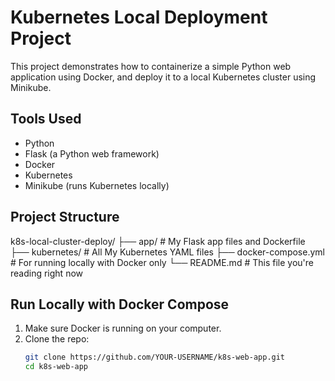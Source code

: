 # Kubernetes Local Deployment Project 

This project demonstrates how to containerize a simple Python web application using Docker, and deploy it to a local Kubernetes cluster using Minikube.

##  Tools Used

- Python 
- Flask (a Python web framework) 
- Docker 
- Kubernetes 
- Minikube (runs Kubernetes locally) 

## Project Structure

k8s-local-cluster-deploy/
├── app/                  # My Flask app files and Dockerfile
├── kubernetes/           # All My Kubernetes YAML files
├── docker-compose.yml    # For running locally with Docker only
└── README.md             # This file you're reading right now

##  Run Locally with Docker Compose

1. Make sure Docker is running on your computer.
2. Clone the repo:
   ```bash
   git clone https://github.com/YOUR-USERNAME/k8s-web-app.git
   cd k8s-web-app
